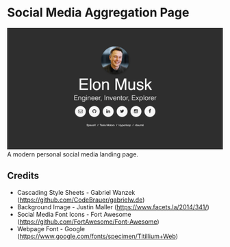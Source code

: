 Social Media Aggregation Page
=============================

![](https://raw.githubusercontent.com/Au1st3in/au1st3in.github.io/master/img/Example.png)
A modern personal social media landing page.

## Credits
* Cascading Style Sheets - Gabriel Wanzek (https://github.com/CodeBrauer/gabrielw.de)
* Background Image - Justin Maller (https://www.facets.la/2014/341/)
* Social Media Font Icons - Fort Awesome (https://github.com/FortAwesome/Font-Awesome)
* Webpage Font - Google (https://www.google.com/fonts/specimen/Titillium+Web)
